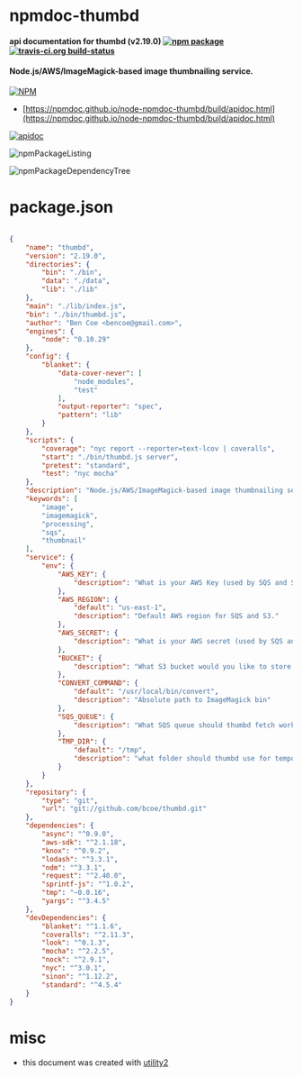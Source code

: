 # npmdoc-thumbd

#### api documentation for  thumbd (v2.19.0)  [![npm package](https://img.shields.io/npm/v/npmdoc-thumbd.svg?style=flat-square)](https://www.npmjs.org/package/npmdoc-thumbd) [![travis-ci.org build-status](https://api.travis-ci.org/npmdoc/node-npmdoc-thumbd.svg)](https://travis-ci.org/npmdoc/node-npmdoc-thumbd)

#### Node.js/AWS/ImageMagick-based image thumbnailing service.

[![NPM](https://nodei.co/npm/thumbd.png?downloads=true&downloadRank=true&stars=true)](https://www.npmjs.com/package/thumbd)

- [https://npmdoc.github.io/node-npmdoc-thumbd/build/apidoc.html](https://npmdoc.github.io/node-npmdoc-thumbd/build/apidoc.html)

[![apidoc](https://npmdoc.github.io/node-npmdoc-thumbd/build/screenCapture.buildCi.browser.%252Ftmp%252Fbuild%252Fapidoc.html.png)](https://npmdoc.github.io/node-npmdoc-thumbd/build/apidoc.html)

![npmPackageListing](https://npmdoc.github.io/node-npmdoc-thumbd/build/screenCapture.npmPackageListing.svg)

![npmPackageDependencyTree](https://npmdoc.github.io/node-npmdoc-thumbd/build/screenCapture.npmPackageDependencyTree.svg)



# package.json

```json

{
    "name": "thumbd",
    "version": "2.19.0",
    "directories": {
        "bin": "./bin",
        "data": "./data",
        "lib": "./lib"
    },
    "main": "./lib/index.js",
    "bin": "./bin/thumbd.js",
    "author": "Ben Coe <bencoe@gmail.com>",
    "engines": {
        "node": "0.10.29"
    },
    "config": {
        "blanket": {
            "data-cover-never": [
                "node_modules",
                "test"
            ],
            "output-reporter": "spec",
            "pattern": "lib"
        }
    },
    "scripts": {
        "coverage": "nyc report --reporter=text-lcov | coveralls",
        "start": "./bin/thumbd.js server",
        "pretest": "standard",
        "test": "nyc mocha"
    },
    "description": "Node.js/AWS/ImageMagick-based image thumbnailing service.",
    "keywords": [
        "image",
        "imagemagick",
        "processing",
        "sqs",
        "thumbnail"
    ],
    "service": {
        "env": {
            "AWS_KEY": {
                "description": "What is your AWS Key (used by SQS and S3)"
            },
            "AWS_REGION": {
                "default": "us-east-1",
                "description": "Default AWS region for SQS and S3."
            },
            "AWS_SECRET": {
                "description": "What is your AWS secret (used by SQS and S3)"
            },
            "BUCKET": {
                "description": "What S3 bucket would you like to store converted thumbnails in"
            },
            "CONVERT_COMMAND": {
                "default": "/usr/local/bin/convert",
                "description": "Absolute path to ImageMagick bin"
            },
            "SQS_QUEUE": {
                "description": "What SQS queue should thumbd fetch work from"
            },
            "TMP_DIR": {
                "default": "/tmp",
                "description": "what folder should thumbd use for temporary files"
            }
        }
    },
    "repository": {
        "type": "git",
        "url": "git://github.com/bcoe/thumbd.git"
    },
    "dependencies": {
        "async": "^0.9.0",
        "aws-sdk": "^2.1.18",
        "knox": "^0.9.2",
        "lodash": "^3.3.1",
        "ndm": "^3.3.1",
        "request": "^2.40.0",
        "sprintf-js": "^1.0.2",
        "tmp": "~0.0.16",
        "yargs": "^3.4.5"
    },
    "devDependencies": {
        "blanket": "^1.1.6",
        "coveralls": "^2.11.3",
        "look": "^0.1.3",
        "mocha": "^2.2.5",
        "nock": "^2.9.1",
        "nyc": "^3.0.1",
        "sinon": "^1.12.2",
        "standard": "^4.5.4"
    }
}
```



# misc
- this document was created with [utility2](https://github.com/kaizhu256/node-utility2)

